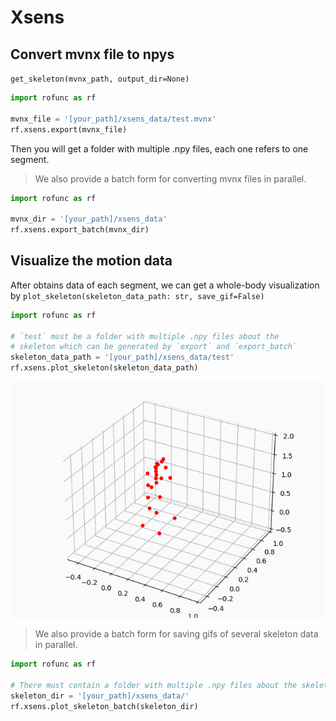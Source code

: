 # Xsens

## Convert mvnx file to npys

`get_skeleton(mvnx_path, output_dir=None)`

```python
import rofunc as rf

mvnx_file = '[your_path]/xsens_data/test.mvnx'
rf.xsens.export(mvnx_file)
```

Then you will get a folder with multiple .npy files, each one refers to one segment.

> We also provide a batch form for converting mvnx files in parallel.

```python
import rofunc as rf

mvnx_dir = '[your_path]/xsens_data'
rf.xsens.export_batch(mvnx_dir)
```

## Visualize the motion data

After obtains data of each segment, we can get a whole-body visualization
by `plot_skeleton(skeleton_data_path: str, save_gif=False)`

```python
import rofunc as rf

# `test` must be a folder with multiple .npy files about the 
# skeleton which can be generated by `export` and `export_batch`
skeleton_data_path = '[your_path]/xsens_data/test'
rf.xsens.plot_skeleton(skeleton_data_path)
```

![](../img/Videos/dough_01.gif)

> We also provide a batch form for saving gifs of several skeleton data in parallel.

```python
import rofunc as rf

# There must contain a folder with multiple .npy files about the skeleton which can be generated by `get_skeleton`
skeleton_dir = '[your_path]/xsens_data/'
rf.xsens.plot_skeleton_batch(skeleton_dir)
```